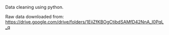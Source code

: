 Data cleaning using python.

Raw data downloaded from: https://drive.google.com/drive/folders/1EiiZfKBOgCtibdSAMfD42NnA_l0PqL_q
